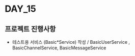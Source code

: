 # DAY_15

## 프로젝트 진행사항
- 테스트용 서비스 (Basic*Service) 작성 / BasicUserService , BasicChannelService, BasicMessageService
